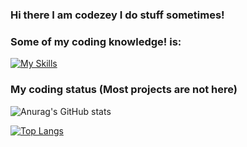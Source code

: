 ### Hi there I am codezey I do stuff sometimes! 


### Some of my coding knowledge! is: 


[![My Skills](https://skillicons.dev/icons?i=js,html,css,lua)](https://c0dezey.github.io/HypixelPlus/)


### My coding status (Most projects are not here) 


![Anurag's GitHub stats](https://github-readme-stats.vercel.app/api?username=c0dezey&show_icons=true&theme=dark)



[![Top Langs](https://github-readme-stats.vercel.app/api/top-langs/?username=c0dezey&layout=compact)](https://github.com/anuraghazra/github-readme-stats)
